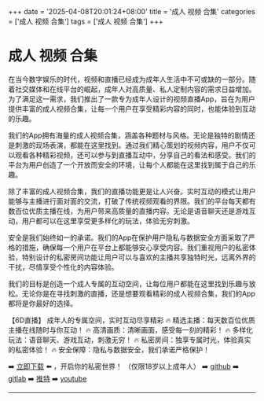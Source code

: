 +++
date = '2025-04-08T20:01:24+08:00'
title = '成人 视频 合集'
categories = ['成人 视频 合集']
tags = ['成人 视频 合集']
+++

# 成人 视频 合集

在当今数字娱乐的时代，视频和直播已经成为成年人生活中不可或缺的一部分。随着社交媒体和在线平台的崛起，成年人对高质量、私人定制内容的需求日益增加。为了满足这一需求，我们推出了一款专为成年人设计的视频直播App，旨在为用户提供丰富的成人视频合集，让每一个用户在享受精彩内容的同时，也能体验到互动的乐趣。

我们的App拥有海量的成人视频合集，涵盖各种题材与风格。无论是独特的剧情还是刺激的现场表演，都能在这里找到。通过我们精心策划的视频内容，用户不仅可以观看各种精彩视频，还可以参与到直播互动中，分享自己的看法和感受。我们的平台为用户创造了一个开放而安全的环境，让每个人都能在这里找到属于自己的乐趣。

除了丰富的成人视频合集，我们的直播功能更是让人兴奋。实时互动的模式让用户能够与主播进行面对面的交流，打破了传统视频观看的界限。我们的平台每天都有数百位优质主播在线，为用户带来高质量的直播内容。无论是语音聊天还是游戏互动，用户都可以在这里享受更多样化的玩法，体验无穷刺激。

安全是我们始终如一的承诺。我们的App在保护用户隐私与数据安全方面采取了严格的措施，确保每一个用户在平台上都能够安心享受内容。我们重视用户的私密体验，特别设计的私密房间功能让用户可以与喜欢的主播共享独特时光，远离外界的干扰，尽情享受个性化的内容体验。

我们的目标是创造一个成人专属的互动空间，让每位用户都能在这里找到乐趣与放松。无论你是在寻找刺激的直播，还是想要观看精彩的成人视频合集，我们的App都将是你最好的选择。

【6D直播】
成年人的专属空间，实时互动尽享精彩
🔥 精选主播：每天数百位优质主播在线随时与你互动！
🔥 高清画质：清晰画面，感受每一刻的精彩！
🔥 多样化玩法：语音聊天、游戏互动，刺激无穷！
🔥 私密房间：独享专属时光，体验真实的私密体验！
🔥 安全保障：隐私与数据安全，我们承诺严格保护！

➡️ [立即下载](https://down123.s3.ap-east-1.amazonaws.com/down/down.html?channelCode=blog) ⬅️ ，开启你的私密世界！
（仅限18岁以上成年人）
➡️ [github](https://aldult-live.github.io/)
➡️ [gitlab](https://seo-09598d.gitlab.io/)
➡️ [推特](https://x.com/wegame33)
➡️ [youtube](https://www.youtube.com/@6Dlive)

---
